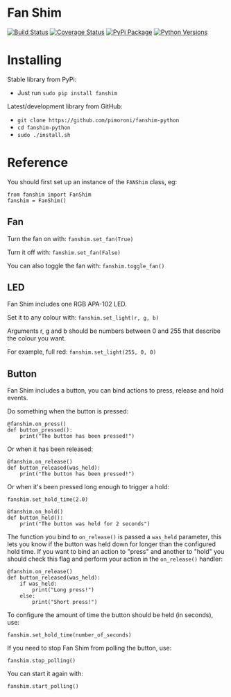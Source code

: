 # Fan Shim

[![Build Status](https://travis-ci.com/pimoroni/fanshim-python.svg?branch=master)](https://travis-ci.com/pimoroni/fanshim-python)
[![Coverage Status](https://coveralls.io/repos/github/pimoroni/fanshim-python/badge.svg?branch=master)](https://coveralls.io/github/pimoroni/fanshim-python?branch=master)
[![PyPi Package](https://img.shields.io/pypi/v/fanshim.svg)](https://pypi.python.org/pypi/fanshim)
[![Python Versions](https://img.shields.io/pypi/pyversions/fanshim.svg)](https://pypi.python.org/pypi/fanshim)

# Installing

Stable library from PyPi:

* Just run `sudo pip install fanshim`

Latest/development library from GitHub:

* `git clone https://github.com/pimoroni/fanshim-python`
* `cd fanshim-python`
* `sudo ./install.sh`

# Reference

You should first set up an instance of the `FANShim` class, eg:

```
from fanshim import FanShim
fanshim = FanShim()
```

## Fan

Turn the fan on with: `fanshim.set_fan(True)`

Turn it off with: `fanshim.set_fan(False)`

You can also toggle the fan with: `fanshim.toggle_fan()`

## LED

Fan Shim includes one RGB APA-102 LED.

Set it to any colour with: `fanshim.set_light(r, g, b)`

Arguments r, g and b should be numbers between 0 and 255 that describe the colour you want.

For example, full red: `fanshim.set_light(255, 0, 0)`

## Button

Fan Shim includes a button, you can bind actions to press, release and hold events.

Do something when the button is pressed:

```
@fanshim.on_press()
def button_pressed():
    print("The button has been pressed!")
```

Or when it has been released:

```
@fanshim.on_release()
def button_released(was_held):
    print("The button has been pressed!")
```

Or when it's been pressed long enough to trigger a hold:

```
fanshim.set_hold_time(2.0)

@fanshim.on_hold()
def button_held():
    print("The button was held for 2 seconds")
```

The function you bind to `on_release()` is passed a `was_held` parameter,
this lets you know if the button was held down for longer than the configured
hold time. If you want to bind an action to "press" and another to "hold" you
should check this flag and perform your action in the `on_release()` handler:

```
@fanshim.on_release()
def button_released(was_held):
    if was_held:
        print("Long press!")
    else:
        print("Short press!")
```

To configure the amount of time the button should be held (in seconds), use:

```
fanshim.set_hold_time(number_of_seconds)
```

If you need to stop Fan Shim from polling the button, use:

```
fanshim.stop_polling()
```

You can start it again with:

```
fanshim.start_polling()
```

